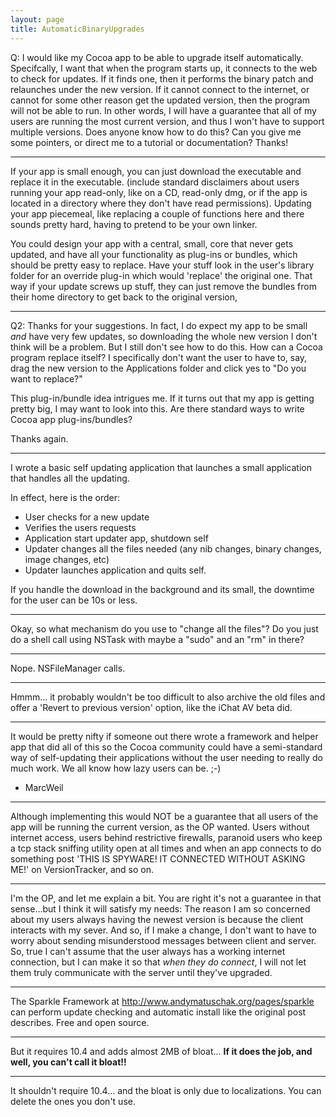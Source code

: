 ```yaml
---
layout: page
title: AutomaticBinaryUpgrades
---
```




Q: I would like my Cocoa app to be able to upgrade itself automatically.  Specifcally, I want that when the program starts up, it connects to the web to check for updates.  If it finds one, then it performs the binary patch and relaunches under the new version.  If it cannot connect to the internet, or cannot for some other reason get the updated version, then the program will not be able to run.  In other words, I will have a guarantee that all of my users are running the most current version, and thus I won't have to support multiple versions.  Does anyone know how to do this?  Can you give me some pointers, or direct me to a tutorial or documentation?  Thanks!

----

If your app is small enough, you can just download the executable and replace it in the executable. (include standard disclaimers about users running your app read-only, like on a CD, read-only dmg, or if the app is located in a directory where they don't have read permissions).   Updating your app piecemeal, like replacing a couple of functions here and there sounds pretty hard, having to pretend to be your own linker.


You could design your app with a central, small, core that never gets updated, and have all your functionality as plug-ins or bundles, which should be pretty easy to replace.  Have your stuff look in the user's library folder for an override plug-in which would 'replace' the original one.  That way if your update screws up stuff, they can just remove the bundles from their home directory to get back to the original version,


----

Q2:  Thanks for your suggestions.  In fact, I do expect my app to be small *and* have very few updates, so downloading the whole new version I don't think will be a problem.  But I still don't see how to do this.  How can a Cocoa program replace itself?  I specifically don't want the user to have to, say, drag the new version to the Applications folder and click yes to "Do you want to replace?"

This plug-in/bundle idea intrigues me.  If it turns out that my app is getting pretty big, I may want to look into this.  Are there standard ways to write Cocoa app plug-ins/bundles?

Thanks again.

----

I wrote a basic self updating application that launches a small application that handles all the updating.

In effect, here is the order:
- User checks for a new update
- Verifies the users requests
- Application start updater app, shutdown self
- Updater changes all the files needed (any nib changes, binary changes, image changes, etc)
- Updater launches application and quits self.

If you handle the download in the background  and its small, the downtime for the user can be 10s or less.

----

Okay, so what mechanism do you use to "change all the files"?  Do you just do a shell call using NSTask with maybe a "sudo" and an "rm" in there?

----

Nope. NSFileManager calls.

----

Hmmm... it probably wouldn't be too difficult to also archive the old files and offer a 'Revert to previous version' option, like the iChat AV beta did.

----
It would be pretty nifty if someone out there wrote a framework and helper app that did all of this so the Cocoa community could have a semi-standard way of self-updating their applications without the user needing to really do much work. We all know how lazy users can be. ;-)

- MarcWeil

----

Although implementing this would NOT be a guarantee that all users of the app will be running the current version, as the OP wanted. Users without internet access, users behind restrictive firewalls, paranoid users who keep a tcp stack sniffing utility open at all times and when an app connects to do something post 'THIS IS SPYWARE! IT CONNECTED WITHOUT ASKING ME!' on VersionTracker, and so on.

----

I'm the OP, and let me explain a bit.  You are right it's not a guarantee in that sense...but I think it will satisfy my needs: The reason I am so concerned about my users always having the newest version is because the client interacts with my sever.  And so, if I make a change, I don't want to have to worry about sending misunderstood messages between client and server.  So, true I can't assume that the user always has a working internet connection, but I can make it so that *when they do connect*, I will not let them truly communicate with the server until they've upgraded.

----

The Sparkle Framework at http://www.andymatuschak.org/pages/sparkle can perform update checking and automatic install like the original post describes.  Free and open source.

----

But it requires 10.4 and adds almost 2MB of bloat... **If it does the job, and well, you can't call it bloat!!**

----

It shouldn't require 10.4... and the bloat is only due to localizations. You can delete the ones you don't use.

